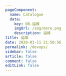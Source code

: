```yaml
---
pageComponent: 
  name: Catalogue
  data: 
    key: 08.运维
    imgUrl: /img/more.png
    description: 运维
title: 运维
date: 2020-03-11 21:50:56
permalink: /devops/
sidebar: false
article: false
comment: false
editLink: false
---
```

